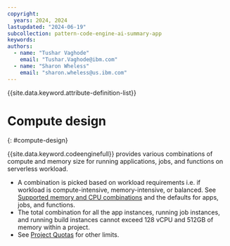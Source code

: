 ```yaml
---
copyright:
  years: 2024, 2024
lastupdated: "2024-06-19"
subcollection: pattern-code-engine-ai-summary-app
keywords:
authors:
  - name: "Tushar Vaghode"
    email: "Tushar.Vaghode@ibm.com"
  - name: "Sharon Wheless"
    email: "sharon.wheless@us.ibm.com"
---
```


{{site.data.keyword.attribute-definition-list}}

# Compute design
{: #compute-design}

{{site.data.keyword.codeenginefull}} provides various combinations of compute and memory size for running applications, jobs, and functions on serverless workload.
* A combination is picked based on workload requirements i.e. if workload is compute-intensive, memory-intensive, or balanced. See [Supported memory and CPU combinations](/docs/codeengine?topic=codeengine-mem-cpu-combo) and the defaults for apps, jobs, and functions.
* The total combination for all the app instances, running job instances, and running build instances cannot exceed 128 vCPU and 512GB of memory within a project.
* See [Project Quotas](/docs/codeengine?topic=codeengine-limits#project_quotas) for other limits.
